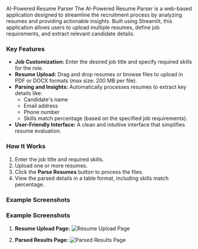 AI-Powered Resume Parser
The AI-Powered Resume Parser is a web-based application designed to streamline the recruitment process by analyzing resumes and providing actionable insights. Built using Streamlit, this application allows users to upload multiple resumes, define job requirements, and extract relevant candidate details.

### Key Features
- **Job Customization:** Enter the desired job title and specify required skills for the role.
- **Resume Upload:** Drag and drop resumes or browse files to upload in PDF or DOCX formats (max size: 200 MB per file).
- **Parsing and Insights:** Automatically processes resumes to extract key details like:
  - Candidate's name
  - Email address
  - Phone number
  - Skills match percentage (based on the specified job requirements).
- **User-Friendly Interface:** A clean and intuitive interface that simplifies resume evaluation.


### How It Works
1. Enter the job title and required skills.
2. Upload one or more resumes.
3. Click the **Parse Resumes** button to process the files.
4. View the parsed details in a table format, including skills match percentage.

### Example Screenshots
### Example Screenshots

1. **Resume Upload Page:**
   ![Resume Upload Page](images/WhatsApp%20Image%202025-01-17%20at%2019.21.55.jpeg)


2. **Parsed Results Page:**
   ![Parsed Results Page](image2.png)
